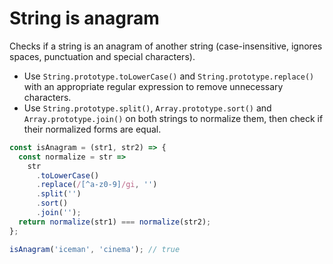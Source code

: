 # String is anagram

Checks if a string is an anagram of another string (case-insensitive, ignores spaces, punctuation and special characters).

* Use `String.prototype.toLowerCase()` and `String.prototype.replace()` with an appropriate regular expression to remove unnecessary characters.
* Use `String.prototype.split()`, `Array.prototype.sort()` and `Array.prototype.join()` on both strings to normalize them, then check if their normalized forms are equal.

```js
const isAnagram = (str1, str2) => {
  const normalize = str =>
    str
      .toLowerCase()
      .replace(/[^a-z0-9]/gi, '')
      .split('')
      .sort()
      .join('');
  return normalize(str1) === normalize(str2);
};
```

```js
isAnagram('iceman', 'cinema'); // true
```
